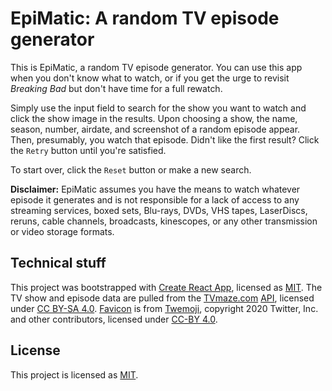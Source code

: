 # EpiMatic: A random TV episode generator

This is EpiMatic, a random TV episode generator. You can use this app when you don't know what to watch, or if you get the urge to revisit _Breaking Bad_ but don't have time for a full rewatch.

Simply use the input field to search for the show you want to watch and click the show image in the results. Upon choosing a show, the name, season, number, airdate, and screenshot of a random episode appear. Then, presumably, you watch that episode. Didn't like the first result? Click the `Retry` button until you're satisfied.

To start over, click the `Reset` button or make a new search.

**Disclaimer:** EpiMatic assumes you have the means to watch whatever episode it generates and is not responsible for a lack of access to any streaming services, boxed sets, Blu-rays, DVDs, VHS tapes, LaserDiscs, reruns, cable channels, broadcasts, kinescopes, or any other transmission or video storage formats.

## Technical stuff
This project was bootstrapped with [Create React App](https://github.com/facebook/create-react-app), licensed as [MIT](https://mit-license.org/). The TV show and episode data are pulled from the [TVmaze.com](https://www.tvmaze.com/) [API](https://api.tvmaze.com/), licensed under [CC BY-SA 4.0](https://creativecommons.org/licenses/by-sa/4.0/). [Favicon](https://github.com/twitter/twemoji/blob/master/assets/svg/1f4fa.svg) is from [Twemoji](https://twemoji.twitter.com/), copyright 2020 Twitter, Inc. and other contributors, licensed under [CC-BY 4.0](https://creativecommons.org/licenses/by/4.0/).

## License

This project is licensed as [MIT](https://mit-license.org/).